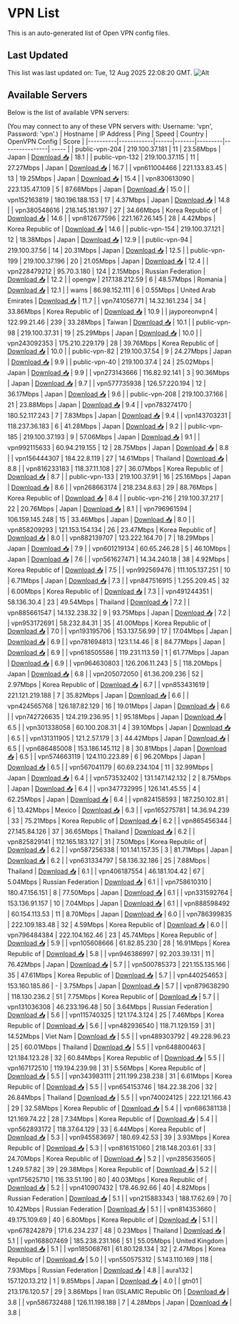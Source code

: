 # VPN List

This is an auto-generated list of Open VPN config files.

## Last Updated

This list was last updated on: Tue, 12 Aug 2025 22:08:20 GMT.
![Alt](https://repobeats.axiom.co/api/embed/186b98318ef1479477931607c1ad7d823f12451f.svg "Repobeats analytics image")

## Available Servers

Below is the list of available VPN servers:

(You may connect to any of these VPN servers with: Username: 'vpn', Password: 'vpn'.)
| Hostname | IP Address | Ping | Speed | Country | OpenVPN Config | Score |
|----------|------------|------|-------|---------|----------------| ----- |
| public-vpn-204 | 219.100.37.181 | 11 | 23.58Mbps | Japan | [Download 📥](./configs/server_0_JP.ovpn) | 18.1 |
| public-vpn-132 | 219.100.37.115 | 11 | 27.27Mbps | Japan | [Download 📥](./configs/server_1_JP.ovpn) | 16.7 |
| vpn611004466 | 221.133.83.45 | 13 | 19.25Mbps | Japan | [Download 📥](./configs/server_2_JP.ovpn) | 15.4 |
| vpn830613090 | 223.135.47.109 | 5 | 87.68Mbps | Japan | [Download 📥](./configs/server_3_JP.ovpn) | 15.0 |
| vpn152163819 | 180.196.188.153 | 17 | 4.37Mbps | Japan | [Download 📥](./configs/server_4_JP.ovpn) | 14.8 |
| vpn380548616 | 218.145.181.197 | 27 | 34.66Mbps | Korea Republic of | [Download 📥](./configs/server_5_KR.ovpn) | 14.6 |
| vpn812677596 | 221.167.26.145 | 28 | 4.42Mbps | Korea Republic of | [Download 📥](./configs/server_6_KR.ovpn) | 14.6 |
| public-vpn-154 | 219.100.37.121 | 12 | 18.38Mbps | Japan | [Download 📥](./configs/server_7_JP.ovpn) | 12.9 |
| public-vpn-94 | 219.100.37.56 | 14 | 20.31Mbps | Japan | [Download 📥](./configs/server_8_JP.ovpn) | 12.5 |
| public-vpn-199 | 219.100.37.196 | 20 | 21.05Mbps | Japan | [Download 📥](./configs/server_9_JP.ovpn) | 12.4 |
| vpn228479212 | 95.70.3.180 | 124 | 2.15Mbps | Russian Federation | [Download 📥](./configs/server_10_RU.ovpn) | 12.2 |
| opengw | 217.138.212.59 | 6 | 48.57Mbps | Romania | [Download 📥](./configs/server_11_RO.ovpn) | 12.1 |
| wams | 86.98.152.111 | 6 | 0.55Mbps | United Arab Emirates | [Download 📥](./configs/server_12_AE.ovpn) | 11.7 |
| vpn741056771 | 14.32.161.234 | 34 | 33.86Mbps | Korea Republic of | [Download 📥](./configs/server_13_KR.ovpn) | 10.9 |
| jayporeonvpn4 | 122.99.21.46 | 239 | 33.28Mbps | Taiwan | [Download 📥](./configs/server_14_TW.ovpn) | 10.1 |
| public-vpn-98 | 219.100.37.31 | 19 | 25.29Mbps | Japan | [Download 📥](./configs/server_15_JP.ovpn) | 10.0 |
| vpn243092353 | 175.210.229.179 | 28 | 39.76Mbps | Korea Republic of | [Download 📥](./configs/server_16_KR.ovpn) | 10.0 |
| public-vpn-82 | 219.100.37.54 | 9 | 24.27Mbps | Japan | [Download 📥](./configs/server_17_JP.ovpn) | 9.9 |
| public-vpn-40 | 219.100.37.4 | 24 | 25.02Mbps | Japan | [Download 📥](./configs/server_18_JP.ovpn) | 9.9 |
| vpn273143666 | 116.82.92.141 | 3 | 90.36Mbps | Japan | [Download 📥](./configs/server_19_JP.ovpn) | 9.7 |
| vpn577735938 | 126.57.220.194 | 12 | 36.17Mbps | Japan | [Download 📥](./configs/server_20_JP.ovpn) | 9.6 |
| public-vpn-208 | 219.100.37.166 | 21 | 23.88Mbps | Japan | [Download 📥](./configs/server_21_JP.ovpn) | 9.4 |
| vpn783274170 | 180.52.117.243 | 7 | 7.83Mbps | Japan | [Download 📥](./configs/server_22_JP.ovpn) | 9.4 |
| vpn143703231 | 118.237.36.183 | 6 | 41.28Mbps | Japan | [Download 📥](./configs/server_23_JP.ovpn) | 9.2 |
| public-vpn-185 | 219.100.37.193 | 9 | 57.06Mbps | Japan | [Download 📥](./configs/server_24_JP.ovpn) | 9.1 |
| vpn992115633 | 60.94.219.155 | 12 | 28.75Mbps | Japan | [Download 📥](./configs/server_25_JP.ovpn) | 8.8 |
| vpn156444307 | 184.22.8.119 | 27 | 14.61Mbps | Thailand | [Download 📥](./configs/server_26_TH.ovpn) | 8.8 |
| vpn816233183 | 118.37.11.108 | 27 | 36.07Mbps | Korea Republic of | [Download 📥](./configs/server_27_KR.ovpn) | 8.7 |
| public-vpn-133 | 219.100.37.91 | 16 | 25.16Mbps | Japan | [Download 📥](./configs/server_28_JP.ovpn) | 8.6 |
| vpn268663174 | 218.234.8.63 | 29 | 88.76Mbps | Korea Republic of | [Download 📥](./configs/server_29_KR.ovpn) | 8.4 |
| public-vpn-216 | 219.100.37.217 | 22 | 20.76Mbps | Japan | [Download 📥](./configs/server_30_JP.ovpn) | 8.1 |
| vpn796961594 | 106.159.145.248 | 15 | 33.46Mbps | Japan | [Download 📥](./configs/server_31_JP.ovpn) | 8.0 |
| vpn858209293 | 121.153.154.134 | 26 | 23.47Mbps | Korea Republic of | [Download 📥](./configs/server_32_KR.ovpn) | 8.0 |
| vpn882139707 | 123.222.164.70 | 7 | 18.29Mbps | Japan | [Download 📥](./configs/server_33_JP.ovpn) | 7.9 |
| vpn601219134 | 60.65.246.28 | 5 | 46.10Mbps | Japan | [Download 📥](./configs/server_34_JP.ovpn) | 7.6 |
| vpn561627471 | 14.34.240.18 | 38 | 4.92Mbps | Korea Republic of | [Download 📥](./configs/server_35_KR.ovpn) | 7.5 |
| vpn992569476 | 111.105.137.251 | 10 | 6.71Mbps | Japan | [Download 📥](./configs/server_36_JP.ovpn) | 7.3 |
| vpn847516915 | 1.255.209.45 | 32 | 6.00Mbps | Korea Republic of | [Download 📥](./configs/server_37_KR.ovpn) | 7.3 |
| vpn491244351 | 58.136.30.4 | 23 | 49.54Mbps | Thailand | [Download 📥](./configs/server_38_TH.ovpn) | 7.2 |
| vpn885661547 | 14.132.238.32 | 9 | 93.75Mbps | Japan | [Download 📥](./configs/server_39_JP.ovpn) | 7.2 |
| vpn953172691 | 58.232.84.31 | 35 | 41.00Mbps | Korea Republic of | [Download 📥](./configs/server_40_KR.ovpn) | 7.0 |
| vpn193195706 | 153.137.56.99 | 17 | 17.04Mbps | Japan | [Download 📥](./configs/server_41_JP.ovpn) | 6.9 |
| vpn781694813 | 123.1.14.46 | 8 | 84.77Mbps | Japan | [Download 📥](./configs/server_42_JP.ovpn) | 6.9 |
| vpn618505586 | 119.231.113.59 | 1 | 61.77Mbps | Japan | [Download 📥](./configs/server_43_JP.ovpn) | 6.9 |
| vpn964630803 | 126.206.11.243 | 5 | 118.20Mbps | Japan | [Download 📥](./configs/server_44_JP.ovpn) | 6.8 |
| vpn205072050 | 61.36.209.236 | 52 | 2.97Mbps | Korea Republic of | [Download 📥](./configs/server_45_KR.ovpn) | 6.7 |
| vpn853431619 | 221.121.219.188 | 7 | 35.82Mbps | Japan | [Download 📥](./configs/server_46_JP.ovpn) | 6.6 |
| vpn424565768 | 126.187.82.129 | 16 | 19.01Mbps | Japan | [Download 📥](./configs/server_47_JP.ovpn) | 6.6 |
| vpn742726635 | 124.219.236.95 | 1 | 95.18Mbps | Japan | [Download 📥](./configs/server_48_JP.ovpn) | 6.5 |
| vpn301338058 | 60.100.208.31 | 4 | 39.10Mbps | Japan | [Download 📥](./configs/server_49_JP.ovpn) | 6.5 |
| vpn131311905 | 121.2.57.179 | 3 | 44.42Mbps | Japan | [Download 📥](./configs/server_50_JP.ovpn) | 6.5 |
| vpn686485008 | 153.186.145.112 | 8 | 30.81Mbps | Japan | [Download 📥](./configs/server_51_JP.ovpn) | 6.5 |
| vpn574663119 | 124.110.223.89 | 6 | 96.20Mbps | Japan | [Download 📥](./configs/server_52_JP.ovpn) | 6.5 |
| vpn567041179 | 60.69.234.104 | 11 | 32.99Mbps | Japan | [Download 📥](./configs/server_53_JP.ovpn) | 6.4 |
| vpn573532402 | 131.147.142.132 | 2 | 8.75Mbps | Japan | [Download 📥](./configs/server_54_JP.ovpn) | 6.4 |
| vpn347732995 | 126.141.45.55 | 4 | 62.25Mbps | Japan | [Download 📥](./configs/server_55_JP.ovpn) | 6.4 |
| vpn824158593 | 187.250.102.81 | 6 | 13.42Mbps | Mexico | [Download 📥](./configs/server_56_MX.ovpn) | 6.3 |
| vpn165275781 | 14.36.94.239 | 33 | 75.21Mbps | Korea Republic of | [Download 📥](./configs/server_57_KR.ovpn) | 6.2 |
| vpn865456344 | 27.145.84.126 | 37 | 36.65Mbps | Thailand | [Download 📥](./configs/server_58_TH.ovpn) | 6.2 |
| vpn825829141 | 112.165.183.127 | 31 | 7.50Mbps | Korea Republic of | [Download 📥](./configs/server_59_KR.ovpn) | 6.2 |
| vpn587256338 | 101.141.157.35 | 3 | 81.71Mbps | Japan | [Download 📥](./configs/server_60_JP.ovpn) | 6.2 |
| vpn631334797 | 58.136.32.186 | 25 | 7.88Mbps | Thailand | [Download 📥](./configs/server_61_TH.ovpn) | 6.1 |
| vpn406187554 | 46.181.104.42 | 67 | 5.04Mbps | Russian Federation | [Download 📥](./configs/server_62_RU.ovpn) | 6.1 |
| vpn758610310 | 180.47.156.151 | 8 | 77.50Mbps | Japan | [Download 📥](./configs/server_63_JP.ovpn) | 6.1 |
| vpn331592764 | 153.136.91.157 | 10 | 7.04Mbps | Japan | [Download 📥](./configs/server_64_JP.ovpn) | 6.1 |
| vpn888598492 | 60.154.113.53 | 11 | 8.70Mbps | Japan | [Download 📥](./configs/server_65_JP.ovpn) | 6.0 |
| vpn786399835 | 222.109.183.48 | 32 | 4.59Mbps | Korea Republic of | [Download 📥](./configs/server_66_KR.ovpn) | 6.0 |
| vpn796484384 | 222.104.162.46 | 23 | 45.74Mbps | Korea Republic of | [Download 📥](./configs/server_67_KR.ovpn) | 5.9 |
| vpn105608666 | 61.82.85.230 | 28 | 16.91Mbps | Korea Republic of | [Download 📥](./configs/server_68_KR.ovpn) | 5.8 |
| vpn946386997 | 92.203.39.131 | 11 | 76.42Mbps | Japan | [Download 📥](./configs/server_69_JP.ovpn) | 5.7 |
| vpn500785373 | 221.155.135.166 | 35 | 47.61Mbps | Korea Republic of | [Download 📥](./configs/server_70_KR.ovpn) | 5.7 |
| vpn440254653 | 153.160.185.86 | - | 3.75Mbps | Japan | [Download 📥](./configs/server_71_JP.ovpn) | 5.7 |
| vpn879638290 | 118.130.236.2 | 51 | 7.75Mbps | Korea Republic of | [Download 📥](./configs/server_72_KR.ovpn) | 5.7 |
| vpn131036308 | 46.233.196.48 | 50 | 3.64Mbps | Russian Federation | [Download 📥](./configs/server_73_RU.ovpn) | 5.6 |
| vpn115740325 | 121.174.3.124 | 25 | 7.46Mbps | Korea Republic of | [Download 📥](./configs/server_74_KR.ovpn) | 5.6 |
| vpn482936540 | 118.71.129.159 | 31 | 14.52Mbps | Viet Nam | [Download 📥](./configs/server_75_VN.ovpn) | 5.5 |
| vpn489303792 | 49.228.96.23 | 25 | 60.01Mbps | Thailand | [Download 📥](./configs/server_76_TH.ovpn) | 5.5 |
| vpn648800463 | 121.184.123.28 | 32 | 60.84Mbps | Korea Republic of | [Download 📥](./configs/server_77_KR.ovpn) | 5.5 |
| vpn167172510 | 119.194.239.98 | 31 | 5.56Mbps | Korea Republic of | [Download 📥](./configs/server_78_KR.ovpn) | 5.5 |
| vpn343983111 | 211.199.238.238 | 31 | 6.61Mbps | Korea Republic of | [Download 📥](./configs/server_79_KR.ovpn) | 5.5 |
| vpn654153746 | 184.22.38.206 | 32 | 26.84Mbps | Thailand | [Download 📥](./configs/server_80_TH.ovpn) | 5.5 |
| vpn740024125 | 222.121.166.43 | 29 | 32.58Mbps | Korea Republic of | [Download 📥](./configs/server_81_KR.ovpn) | 5.4 |
| vpn686381138 | 121.169.74.22 | 28 | 7.34Mbps | Korea Republic of | [Download 📥](./configs/server_82_KR.ovpn) | 5.4 |
| vpn562893172 | 118.37.64.129 | 33 | 6.44Mbps | Korea Republic of | [Download 📥](./configs/server_83_KR.ovpn) | 5.3 |
| vpn945583697 | 180.69.42.53 | 39 | 3.93Mbps | Korea Republic of | [Download 📥](./configs/server_84_KR.ovpn) | 5.3 |
| vpn816151060 | 218.148.203.61 | 33 | 24.70Mbps | Korea Republic of | [Download 📥](./configs/server_85_KR.ovpn) | 5.2 |
| vpn285635605 | 1.249.57.82 | 39 | 29.38Mbps | Korea Republic of | [Download 📥](./configs/server_86_KR.ovpn) | 5.2 |
| vpn175625710 | 116.33.51.190 | 80 | 40.03Mbps | Korea Republic of | [Download 📥](./configs/server_87_KR.ovpn) | 5.2 |
| vpn410907432 | 178.46.92.66 | 40 | 4.82Mbps | Russian Federation | [Download 📥](./configs/server_88_RU.ovpn) | 5.1 |
| vpn215883343 | 188.17.62.69 | 70 | 10.42Mbps | Russian Federation | [Download 📥](./configs/server_89_RU.ovpn) | 5.1 |
| vpn814353660 | 49.175.109.69 | 40 | 6.80Mbps | Korea Republic of | [Download 📥](./configs/server_90_KR.ovpn) | 5.1 |
| vpn678242879 | 171.6.234.237 | 48 | 0.23Mbps | Thailand | [Download 📥](./configs/server_91_TH.ovpn) | 5.1 |
| vpn168807469 | 185.238.231.166 | 51 | 55.05Mbps | United Kingdom | [Download 📥](./configs/server_92_GB.ovpn) | 5.1 |
| vpn185068761 | 61.80.128.134 | 32 | 2.47Mbps | Korea Republic of | [Download 📥](./configs/server_93_KR.ovpn) | 5.0 |
| vpn550575312 | 5.143.110.169 | 118 | 7.93Mbps | Russian Federation | [Download 📥](./configs/server_94_RU.ovpn) | 4.8 |
| aura132 | 157.120.13.212 | 1 | 9.85Mbps | Japan | [Download 📥](./configs/server_95_JP.ovpn) | 4.0 |
| gtn01 | 213.176.120.57 | 29 | 3.86Mbps | Iran (ISLAMIC Republic Of) | [Download 📥](./configs/server_96_IR.ovpn) | 3.8 |
| vpn586732488 | 126.11.198.188 | 7 | 4.28Mbps | Japan | [Download 📥](./configs/server_97_JP.ovpn) | 3.8 |
